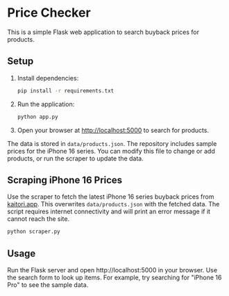 # Price Checker

This is a simple Flask web application to search buyback prices for products.

## Setup

1. Install dependencies:
   ```bash
   pip install -r requirements.txt
   ```
2. Run the application:
   ```bash
   python app.py
   ```
3. Open your browser at [http://localhost:5000](http://localhost:5000) to search for products.

The data is stored in `data/products.json`. The repository includes sample
prices for the iPhone 16 series. You can modify this file to change or add
products, or run the scraper to update the data.

## Scraping iPhone 16 Prices

Use the scraper to fetch the latest iPhone 16 series buyback prices from
[kaitori.app](https://kaitori.app/). This overwrites `data/products.json` with
the fetched data. The script requires internet connectivity and will print an
error message if it cannot reach the site.

```bash
python scraper.py
```

## Usage

Run the Flask server and open http://localhost:5000 in your browser. Use the search form to look up items. For example, try searching for "iPhone 16 Pro" to see the sample data.

